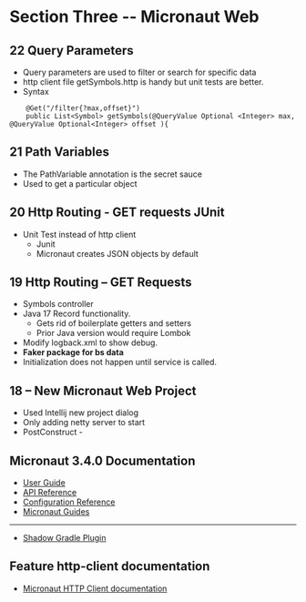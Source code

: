# Section Three -- Micronaut Web
## 22 Query Parameters
* Query parameters are used to filter or search for specific data
* http client file getSymbols.http is handy but unit tests are better.
* Syntax
```
    @Get("/filter{?max,offset}")
    public List<Symbol> getSymbols(@QueryValue Optional <Integer> max, @QueryValue Optional<Integer> offset ){
```
## 21 Path Variables
* The PathVariable annotation is the secret sauce
* Used to get a particular object
## 20 Http Routing - GET requests JUnit
* Unit Test instead of http client
  * Junit
  * Micronaut creates JSON objects by default
## 19 Http Routing &ndash; GET Requests
* Symbols controller
* Java 17 Record functionality.  
  * Gets rid of boilerplate getters and setters
  * Prior Java version would require Lombok
* Modify logback.xml to show debug.
* **Faker package for bs data**
* Initialization does not happen until service is called.
## 18 &ndash; New Micronaut Web Project
* Used Intellij new project dialog
* Only adding netty server to start
* PostConstruct - 
## Micronaut 3.4.0 Documentation

- [User Guide](https://docs.micronaut.io/3.4.0/guide/index.html)
- [API Reference](https://docs.micronaut.io/3.4.0/api/index.html)
- [Configuration Reference](https://docs.micronaut.io/3.4.0/guide/configurationreference.html)
- [Micronaut Guides](https://guides.micronaut.io/index.html)

---

- [Shadow Gradle Plugin](https://plugins.gradle.org/plugin/com.github.johnrengelman.shadow)

## Feature http-client documentation

- [Micronaut HTTP Client documentation](https://docs.micronaut.io/latest/guide/index.html#httpClient)


